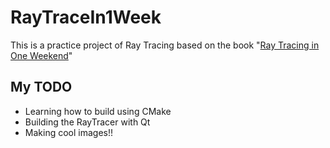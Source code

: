 # RayTraceIn1Week

This is a practice project of Ray Tracing based on the book "[Ray Tracing in One Weekend](https://github.com/RayTracing/InOneWeekendhttps://github.com/RayTracing/InOneWeekend)"

## My TODO

* Learning how to build using CMake
* Building the RayTracer with Qt
* Making cool images!!
